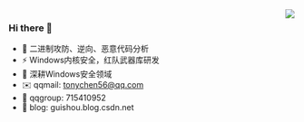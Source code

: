 <img align="right" src="https://github-readme-stats.vercel.app/api?username=strivexjun&theme=default&show_icons=true"/>

### Hi there 👋

- 🔭 二进制攻防、逆向、恶意代码分析  
- ⚡ Windows内核安全，红队武器库研发
- 🌱 深耕Windows安全领域
- ✉️ qqmail: tonychen56@qq.com
- 💬 qqgroup: 715410952
- 📝 blog: guishou.blog.csdn.net
